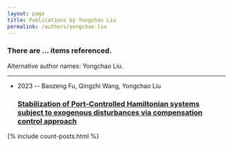```yaml
---
layout: page
title: Publications by Yongchao Liu
permalink: /authors/yongchao-liu
---
```


<h3 id="number-posts">There are ... items referenced.</h3>
<p id='info-authors'>Alternative author names: Yongchao Liu.</p>
<hr />
<ul class="post-list">
<li><span class='post-meta'>2023 -- Baozeng Fu, Qingzhi Wang, Yongchao Liu</span><h3><a class='post-link' href="{{ site.baseurl }}/stabilization-of-port-controlled-hamiltonian-systems-subject-to-exogenous-disturbances-via-compensation-control-approach">Stabilization of Port-Controlled Hamiltonian systems subject to exogenous disturbances via compensation control approach</a></h3></li>

</ul>
{% include count-posts.html %}
